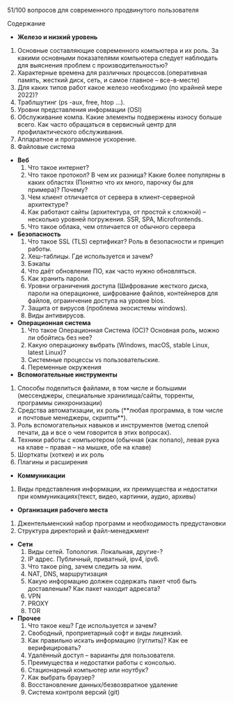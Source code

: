 ﻿51/100 вопросов для современного продвинутого пользователя

Содержание

- **Железо и низкий уровень**
1. Основные составляющие современного компьютера и их роль. За какими основными показателями компьютера следует наблюдать для выяснения проблем с производительностью?
1. Характерные времена для различных процессов.(оперативная память, жесткий диск, сеть, и самое главное – все-в-месте)
1. Для каких типов работ какое железо необходимо (по крайней мере 2022)?
1. Траблшутинг (ps -aux, free, htop …).
1. Уровни представления информации (OSI)
1. Обслуживание компа. Какие элементы подвержены износу больше всего. Как часто обращаться в сервисный центр для профилактического обслуживания.
1. Аппаратное и программное ускорение.
1. Файловые система
- **Веб**
  1. Что такое интернет?
  1. Что такое протокол? В чем их разница? Какие более популярны в каких областях (Понятно что их много, парочку бы для примера)? Почему?
  1. Чем клиент отличается от сервера в клиент-серверной архитектуре?
  1. Как работают сайты (архитектура, от простой к сложной) – несколько уровней погружения. SSR, SPA, Microfrontends.
  1. Что такое облака, чем отличается от обычного сервера
- **Безопасность**
  1. Что такое SSL (TLS) сертификат? Роль в безопасности и принцип работы.
  1. Хеш-таблицы. Где используется и зачем?
  1. Бэкапы
  1. Что даёт обновление ПО, как часто нужно обновляться.
  1. Как хранить пароли.
  1. Уровни ограничения доступа (Шифрование жесткого диска, пароли на операционке, шифрование файлов, контейнеров для файлов, ограинчение доступа на уровне bios.
  1. Защита от вирусов (проблема экосистемы windows).
  1. Виды антивирусов.
- **Операционная система**
  1. Что такое Операционная Система (ОС)? Основная роль, можно ли обойтись без нее?
  1. Какую операционку выбрать (Windows, macOS, stable Linux, latest Linux)?
  1. Системные процессы vs пользовательские.
  1. Переменные окружения
- **Вспомогательные инструменты**
1. Способы поделиться файлами, в том числе и большими (мессенджеры, специальные хранилища/сайты, торренты, программы синхронизации)
1. Средства автоматизации, их роль (\*\*любая программа, в том числе и почтовые менеджеры, скрипты\*\*).
1. Роль вспомогательных навыков и инструментов (метод слепой печати, да и все о чем говорится в этих вопросах).
1. Техники работы с компьютером (обычная (как попало), левая рука  на клаве – правая – на мышке, обе на клаве)
1. Шорткаты (хоткеи) и их роль
1. Плагины и расширения
- **Коммуникации**
1. Виды представления информации, их преимущества и недостатки при коммуникациях(текст, видео, картинки, аудио, архивы)
- **Организация рабочего места**
1. Джентельменский набор программ и необходимость предустановки
1. Структура директорий и файл-менеджмент
- **Сети**
  1. Виды сетей. Топология. Локальная, другие-?
  1. IP адрес. Публичный, приватный, ipv4, ipv6.
  1. Что такое ping, зачем следить за ним.
  1. NAT, DNS, маршрутизация
  1. Какую информацию должен содержать пакет чтоб быть доставленым? Как пакет находит адресата?
  1. VPN
  1. PROXY
  1. TOR
- **Прочее**
  1. Что такое кеш? Где используется и зачем?
  1. Свободный, проприетарный софт и виды лицензий.
  1. Как правильно искать информацию (гуглить)? Как ее верифицировать?
  1. Удалённый доступ – варианты для пользователя.
  1. Преимущества и недостатки работы с консолью.
  1. Стационарный компьютер или ноутбук?
  1. Как выбрать браузер?
  1. Восстановление данных/безвозвратное удаление
  1. Система контроля версий (git)

